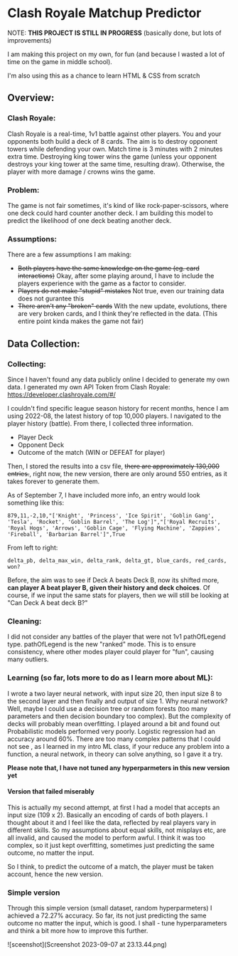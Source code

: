 # Clash Royale Matchup Predictor
NOTE: **THIS PROJECT IS STILL IN PROGRESS**  (basically done, but lots of improvements)

I am making this project on my own, for fun (and because I wasted a lot of time on the game in middle school). 

I'm also using this as a chance to learn HTML & CSS from scratch 

## Overview:
### Clash Royale:
Clash Royale is a real-time, 1v1 battle against other players. You and your opponents both build a deck of 8 cards. 
The aim is to destroy opponent towers while defending your own. Match time is 3 minutes with 2 minutes extra time. 
Destroying king tower wins the game (unless your opponent destroys your king tower at the same time, resulting draw). 
Otherwise, the player with more damage / crowns wins the game.

### Problem:
The game is not fair sometimes, it's kind of like rock-paper-scissors, where one deck could hard counter another deck.
I am building this model to predict the likelihood of one deck beating another deck. 

### Assumptions:
There are a few assumptions I am making:
  - ~~Both players have the same knowledge on the game (eg. card interactions)~~ Okay, after some playing around, I have to include the players experience with the game as a factor to consider.
  - ~~Players do not make "stupid" mistakes~~ Not true, even our training data does not gurantee this
  - ~~There aren't any "broken" cards~~ With the new update, evolutions, there are very broken cards, and I think they're reflected in the data. (This entire point kinda makes the game not fair)


## Data Collection:
### Collecting:
Since I haven't found any data publicly online I decided to generate my own data.
I generated my own API Token from Clash Royale: https://developer.clashroyale.com/#/

I couldn't find specific league season history for recent months, hence I am using 2022-08, the latest history of top 10,000
players. I navigated to the player history (battle). 
From there, I collected three information. 
- Player Deck
- Opponent Deck
- Outcome of the match (WIN or DEFEAT for player)

Then, I stored the results into a csv file, ~~there are approximately 130,000 entries.~~,
right now, the new version, there are only around 550 entries, as it takes forever to generate them.

As of September 7, I have included more info, an entry would look something like this:
```
879,11,-2,10,"['Knight', 'Princess', 'Ice Spirit', 'Goblin Gang', 'Tesla', 'Rocket', 'Goblin Barrel', 'The Log']","['Royal Recruits', 'Royal Hogs', 'Arrows', 'Goblin Cage', 'Flying Machine', 'Zappies', 'Fireball', 'Barbarian Barrel']",True
```
From left to right:
```
delta_pb, delta_max_win, delta_rank, delta_gt, blue_cards, red_cards, won?
```

Before, the aim was to see if Deck A beats Deck B, now its shifted more, **can player A beat player B, given their history and deck choices**. Of course, if we input the same stats for players, then we will still be looking at "Can Deck A beat deck B?"


### Cleaning:
I did not consider any battles of the player that were not 1v1 pathOfLegend type.
pathOfLegend is the new "ranked" mode. This is to ensure consistency, where other modes
player could player for "fun", causing many outliers. 

### Learning (so far, lots more to do as I learn more about ML):
I wrote a two layer neural network, with input size 20, then input size 8 to the second layer and then finally and output of size 1. 
Why neural network? Well, maybe I could use a decision tree or random forests (too many parameters and then decision boundary too complex). But the complexity of decks will probably mean overfitting. I played around a bit and found out Probabilistic models performed very poorly.
Logistic regression had an accuracy around 60%. There are too many complex patterns that I could not see
, as I learned in my intro ML class, if your reduce any problem into a function, a neural network, in theory
can solve anything, so I gave it a try. 

**Please note that, I have not tuned any hyperparmeters in this new version yet**

#### Version that failed miserably 
This is actually my second attempt, at first I had a model that accepts an input size (109 x 2). Basically an encoding of cards
of both players. I thought about it and I feel like the data, reflected by real players vary in different skills.
So my assumptions about equal skills, not misplays etc, are all invalid, and caused the model to perform awful.
I think it was too complex, so it just kept overfitting, sometimes just predicting the same outcome, no matter the input.

So I think, to predict the outcome of a match, the player must be taken account, hence the new version. 
### Simple version
Through this simple version (small dataset, random hyperparmeters) I achieved a 72.27% accuracy. 
So far, its not just predicting the same outcome no matter the input, which is good. I shall - tune hyperparameters and think a bit more
how to improve this further.

![sceenshot](Screenshot 2023-09-07 at 23.13.44.png)

